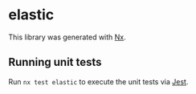 # elastic

This library was generated with [Nx](https://nx.dev).

## Running unit tests

Run `nx test elastic` to execute the unit tests via [Jest](https://jestjs.io).
